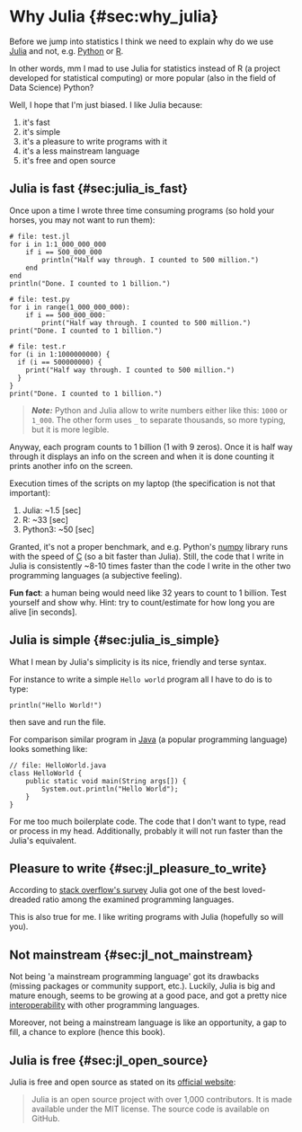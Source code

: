 # Why Julia {#sec:why_julia}

Before we jump into statistics I think we need to explain why do we use [Julia](https://julialang.org/) and not, e.g. [Python](https://www.python.org/) or [R](https://www.r-project.org/).

In other words, mm I mad to use Julia for statistics instead of R (a project developed for statistical computing) or more popular (also in the field of Data Science) Python?

Well, I hope that I'm just biased. I like Julia because:

1. it's fast
2. it's simple
3. it's a pleasure to write programs with it
4. it's a less mainstream language
5. it's free and open source

## Julia is fast {#sec:julia_is_fast}

Once upon a time I wrote three time consuming programs (so hold your horses, you may not want to run them):

```
# file: test.jl
for i in 1:1_000_000_000
	if i == 500_000_000
		println("Half way through. I counted to 500 million.")
	end
end
println("Done. I counted to 1 billion.")
```

```
# file: test.py
for i in range(1_000_000_000):
	if i == 500_000_000:
		print("Half way through. I counted to 500 million.")
print("Done. I counted to 1 billion.")
```

```
# file: test.r
for (i in 1:1000000000) {
  if (i == 500000000) {
    print("Half way through. I counted to 500 million.")
  }
}
print("Done. I counted to 1 billion.")
```

> **_Note:_** Python and Julia allow to write numbers either like this: `1000` or `1_000`. The other form uses `_` to separate thousands, so more typing, but it is more legible.

Anyway, each program counts to 1 billion (1 with 9 zeros).
Once it is half way through it displays an info on the screen and when it is done counting it prints another info on the screen.


Execution times of the scripts on my laptop (the specification is not that important):

1. Julia: ~1.5 [sec]
2. R: ~33 [sec]
3. Python3: ~50 [sec]

Granted, it's not a proper benchmark, and e.g. Python's [numpy](https://github.com/numpy/numpy) library runs with the speed of [C](https://en.wikipedia.org/wiki/C_(programming_language)) (so a bit faster than Julia). Still, the code that I write in Julia is consistently ~8-10 times faster than the code I write in the other two programming languages (a subjective feeling).

**Fun fact**: a human being would need like 32 years to count to 1 billion.
Test yourself and show why. Hint: try to count/estimate for how long you are alive [in seconds].

## Julia is simple {#sec:julia_is_simple}

What I mean by Julia's simplicity is its nice, friendly and terse syntax.

For instance to write a simple `Hello world` program all I have to do is to type:

```
println("Hello World!")
```

then save and run the file.

For comparison similar program in [Java](https://en.wikipedia.org/wiki/Java_(programming_language)) (a popular programming language) looks something like:

```
// file: HelloWorld.java
class HelloWorld {
    public static void main(String args[]) {
        System.out.println("Hello World");
    }
}
```

For me too much boilerplate code. The code that I don't want to type, read or process in my head. Additionally, probably it will not run faster than the Julia's equivalent.

## Pleasure to write {#sec:jl_pleasure_to_write}

According to [stack overflow's survey](https://survey.stackoverflow.co/2022/#section-most-loved-dreaded-and-wanted-programming-scripting-and-markup-languages) Julia got one of the best loved-dreaded ratio among the examined programming languages.

This is also true for me. I like writing programs with Julia (hopefully so will you).

## Not mainstream {#sec:jl_not_mainstream}

Not being 'a mainstream programming language' got its drawbacks (missing packages or community support, etc.). Luckily, Julia is big and mature enough, seems to be growing at a good pace, and got a pretty nice [interoperability](https://forem.julialang.org/ifihan/interoperability-in-julia-1m26) with other programming languages.

Moreover, not being a mainstream language is like an opportunity, a gap to fill, a chance to explore (hence this book).

## Julia is free {#sec:jl_open_source}

Julia is free and open source as stated on its [official website](https://julialang.org/):

> Julia is an open source project with over 1,000 contributors. It is made available under the MIT license. The source code is available on GitHub.
